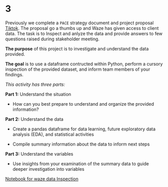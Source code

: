 # 3

Previously we complete a `PACE` strategy document and project proposal [Tiktok](../../DS-foundation/waze/). The proposal go a thumbs up and Waze has given access to client data. The task is to Inspect and anlyze the data and provide answers to few questions raised during stakeholder meeting.

**The purpose** of this project is to investigate and understand the data provided.

**The goal** is to use a dataframe contructed within Python, perform a cursory inspection of the provided dataset, and inform team members of your findings.

*This activity has three parts:*

**Part 1:** Understand the situation

* How can you best prepare to understand and organize the provided information?

**Part 2:** Understand the data

* Create a pandas dataframe for data learning, future exploratory data analysis (EDA), and statistical activities

* Compile summary information about the data to inform next steps

**Part 3:** Understand the variables

* Use insights from your examination of the summary data to guide deeper investigation into variables

[Notebook for waze data Inspection](./waze_project.ipynb)
